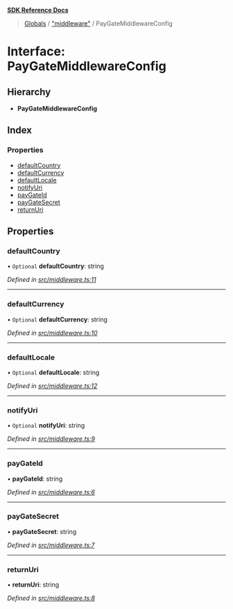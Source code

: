 **[SDK Reference Docs](../README.md)**

> [Globals](../README.md) / ["middleware"](../modules/_middleware_.md) / PayGateMiddlewareConfig

# Interface: PayGateMiddlewareConfig

## Hierarchy

- **PayGateMiddlewareConfig**

## Index

### Properties

- [defaultCountry](_middleware_.paygatemiddlewareconfig.md#defaultcountry)
- [defaultCurrency](_middleware_.paygatemiddlewareconfig.md#defaultcurrency)
- [defaultLocale](_middleware_.paygatemiddlewareconfig.md#defaultlocale)
- [notifyUri](_middleware_.paygatemiddlewareconfig.md#notifyuri)
- [payGateId](_middleware_.paygatemiddlewareconfig.md#paygateid)
- [payGateSecret](_middleware_.paygatemiddlewareconfig.md#paygatesecret)
- [returnUri](_middleware_.paygatemiddlewareconfig.md#returnuri)

## Properties

### defaultCountry

• `Optional` **defaultCountry**: string

_Defined in [src/middleware.ts:11](https://github.com/distributhor/paygate-sdk/blob/836401c/src/middleware.ts#L11)_

---

### defaultCurrency

• `Optional` **defaultCurrency**: string

_Defined in [src/middleware.ts:10](https://github.com/distributhor/paygate-sdk/blob/836401c/src/middleware.ts#L10)_

---

### defaultLocale

• `Optional` **defaultLocale**: string

_Defined in [src/middleware.ts:12](https://github.com/distributhor/paygate-sdk/blob/836401c/src/middleware.ts#L12)_

---

### notifyUri

• `Optional` **notifyUri**: string

_Defined in [src/middleware.ts:9](https://github.com/distributhor/paygate-sdk/blob/836401c/src/middleware.ts#L9)_

---

### payGateId

• **payGateId**: string

_Defined in [src/middleware.ts:6](https://github.com/distributhor/paygate-sdk/blob/836401c/src/middleware.ts#L6)_

---

### payGateSecret

• **payGateSecret**: string

_Defined in [src/middleware.ts:7](https://github.com/distributhor/paygate-sdk/blob/836401c/src/middleware.ts#L7)_

---

### returnUri

• **returnUri**: string

_Defined in [src/middleware.ts:8](https://github.com/distributhor/paygate-sdk/blob/836401c/src/middleware.ts#L8)_
